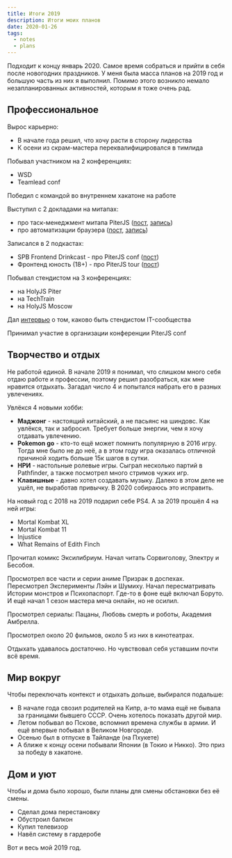 ```yaml
---
title: Итоги 2019
description: Итоги моих планов
date: 2020-01-26
tags:
  - notes
  - plans
---
```


Подходит к концу январь 2020. Самое время собраться и прийти в себя после новогодних праздников. У меня была масса планов на 2019 год и большую часть из них я выполнил. Помимо этого возникло немало незапланированных активностей, которым я тоже очень рад.

## Профессиональное

Вырос карьерно:

- В начале года решил, что хочу расти в сторону лидерства
- К осени из скрам-мастера переквалифицировался в тимлида

Побывал участником на 2 конференциях:

- WSD
- Teamlead conf

Победил с командой во внутреннем хакатоне на работе

Выступил с 2 докладами на митапах:

- про таск-менеджмент митапа PiterJS ([пост](https://vk.com/wall72450163_5604), [запись](https://youtu.be/AXloa9J_MOo))
- про автоматизации браузера ([пост](https://vk.com/wall72450163_5607), [запись](https://youtu.be/Uwd-GS6_Ko4?t=4842))

Записался в 2 подкастах:

- SPB Frontend Drinkcast - про PiterJS conf ([пост](https://vk.com/wall72450163_5601))
- Фронтенд юность (18+) - про PiterJS tour ([пост](https://vk.com/wall72450163_5599))

Побывал стендистом на 3 конференциях:

- на HolyJS Piter
- на TechTrain
- на HolyJS Moscow

Дал [интервью](https://vk.com/wall72450163_5587) о том, каково быть стендистом IT-сообщества

Принимал участие в организации конференции PiterJS conf

## Творчество и отдых

Не работой единой. В начале 2019 я понимал, что слишком много себя отдаю работе и профессии, поэтому решил разобраться, как мне нравится отдыхать. Загадал число 4 и попытался набрать его в разных увлечениях.

Увлёкся 4 новыми хобби:

- **Маджонг** - настоящий китайский, а не пасьянс на шиндовс. Как увлёкся, так и забросил. Требует больше энергии, чем я хочу отдавать увлечению.
- **Pokemon go** - кто-то ещё может помнить популярную в 2016 игру. Тогда мне было не до неё, а в этом году игра оказалась отличной причиной ходить больше 15к шагов в сутки.
- **НРИ** - настольные ролевые игры. Сыграл несколько партий в Pathfinder, а также посмотрел много стримов чужих игр.
- **Клавишные** - давно хотел создавать музыку. Далеко в этом деле не ушёл, не выработав привычку. В 2020 собираюсь это исправить.

На новый год с 2018 на 2019 подарил себе PS4.
А за 2019 прошёл 4 на ней игры:

- Mortal Kombat XL
- Mortal Kombat 11
- Injustice
- What Remains of Edith Finch

Прочитал комикс Эксилибриум. Начал читать Сорвиголову, Электру и Бесобоя.

Просмотрел все части и серии аниме Призрак в доспехах. Пересмотрел Эксперименты Лэйн и Шумиху. Начал пересматривать Истории монстров и Психопаспорт. Где-то в фоне ещё включал Боруто. И ещё начал 1 сезон мастера меча онлайн, но не осилил.

Просмотрел сериалы: Пацаны, Любовь смерть и роботы, Академия Амбрелла.

Просмотрел около 20 фильмов, около 5 из них в кинотеатрах.

Отдыхать удавалось достаточно. Но чувствовал себя уставшим почти всё время.

## Мир вокруг

Чтобы переключать контекст и отдыхать дольше, выбирался подальше:

- В начале года свозил родителей на Кипр, а-то мама ещё не бывала за границами бывшего СССР. Очень хотелось показать другой мир.
- Летом побывал во Пскове, вспомнил времена службы в армии. И ещё впервые побывал в Великом Новгороде.
- Осенью был в отпуске в Тайланде (на Пхукете)
- А ближе к концу осени побывали Японии (в Токио и Никко). Это приз за победу в хакатоне.

## Дом и уют

Чтобы и дома было хорошо, были планы для смены обстановки без её смены.

- Сделал дома перестановку
- Обустроил балкон
- Купил телевизор
- Навёл систему в гардеробе

Вот и весь мой 2019 год.

